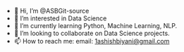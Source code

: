 - 👋 Hi, I’m @ASBGit-source
- 👀 I’m interested in Data Science
- 🌱 I’m currently learning Python, Machine Learning, NLP. 
- 💞️ I’m looking to collaborate on Data Science projects. 
- 📫 How to reach me: email: 1ashishbiyani@gmail.com 

<!---
ASBGit-source/ASBGit-source is a ✨ special ✨ repository because its `README.md` (this file) appears on your GitHub profile.
You can click the Preview link to take a look at your changes.
--->
